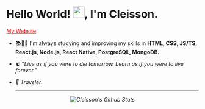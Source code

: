 
<h1>Hello World! <img src="https://raw.githubusercontent.com/kaueMarques/kaueMarques/master/hi.gif" width="30px">, I'm Cleisson. </h1>
       
<p>       
  <a href="https://cleisson.vercel.app" target="blank" style="color: red;">My Website </a>
</p>      
      
<!--- 🔭 I’m currently working on ...-->
- 📚👨‍💻 I'm always studying and improving my skills in <strong>HTML, CSS, JS/TS, React.js, Node.js, React Native, PostgreSQL, MongoDB.</strong>

- ☯︎ "<em>Live as if you were to die tomorrow. Learn as if you were to live forever.<em>"
- 🧳 Traveler. 
  
  ---  
  
<div align="center">

![Cleisson's Github Stats](https://github-readme-stats.vercel.app/api?username=cleissonom&show_icons=true&theme=dark)

